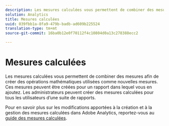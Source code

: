 ```yaml
---
description: Les mesures calculées vous permettent de combiner des mesures afin de créer des opérations mathématiques utilisées comme nouvelles mesures. Ces mesures peuvent être créées pour un rapport dans lequel vous en ajoutez. Les administrateurs peuvent créer des mesures calculées pour tous les utilisateurs d’une suite de rapports.
solution: Analytics
title: Mesures calculées
uuid: 039fbb1a-8fa9-479b-badb-ad609b225524
translation-type: tm+mt
source-git-commit: 16ba0b12e0f70112f4c10804d0a13c278388ecc2

---
```



# Mesures calculées

Les mesures calculées vous permettent de combiner des mesures afin de créer des opérations mathématiques utilisées comme nouvelles mesures. Ces mesures peuvent être créées pour un rapport dans lequel vous en ajoutez. Les administrateurs peuvent créer des mesures calculées pour tous les utilisateurs d’une suite de rapports.

Pour en savoir plus sur les modifications apportées à la création et à la gestion des mesures calculées dans Adobe Analytics, reportez-vous au [guide des mesures calculées](https://marketing.adobe.com/resources/help/en_US/analytics/calcmetrics/).
